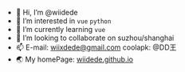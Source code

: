 - 👋 Hi, I’m @wiidede
- 👀 I’m interested in `vue` `python`
- 🌱 I’m currently learning `vue`
- 💞️ I’m looking to collaborate on suzhou/shanghai
- 📫 E-mail: wiixdede@gmail.com coolapk: @DD王
- 🌏 My homePage: [wiidede.github.io](https://wiidede.github.io/)
